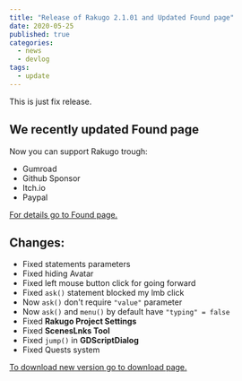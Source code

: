```yaml
---
title: "Release of Rakugo 2.1.01 and Updated Found page"
date: 2020-05-25
published: true
categories:
  - news
  - devlog
tags:
  - update
---
```


This is just fix release.

## We recently updated Found page

Now you can support Rakugo trough:
- Gumroad
- Github Sponsor
- Itch.io
- Paypal

[For details go to Found page.](/fund/)

## Changes:

- Fixed statements parameters
- Fixed hiding Avatar
- Fixed left mouse button click for going forward
- Fixed `ask()` statement blocked my lmb click
- Now `ask()` don't require `"value"` parameter
- Now `ask()` and `menu()` by default have `"typing" = false`
- Fixed **Rakugo Project Settings**
- Fixed **ScenesLnks Tool**
- Fixed `jump()` in **GDScriptDialog**
- Fixed Quests system

[To download new version go to download page.](/download/)
